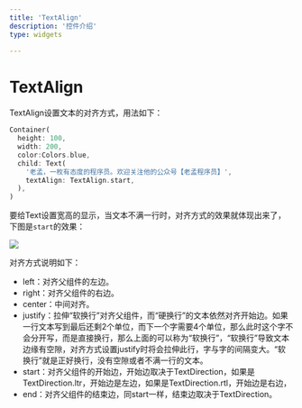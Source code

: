 ```yaml
---
title: 'TextAlign'
description: '控件介绍'
type: widgets

---
```


# TextAlign

TextAlign设置文本的对齐方式，用法如下：

```dart
Container(
  height: 100,
  width: 200,
  color:Colors.blue,
  child: Text(
    '老孟，一枚有态度的程序员。欢迎关注他的公众号【老孟程序员】',
    textAlign: TextAlign.start,
  ),
)
```

要给Text设置宽高的显示，当文本不满一行时，对齐方式的效果就体现出来了，下图是`start`的效果：

![](https://img-blog.csdnimg.cn/20200306153614210.png?x-oss-process=image/watermark,type_ZmFuZ3poZW5naGVpdGk,shadow_10,text_aHR0cHM6Ly9ibG9nLmNzZG4ubmV0L21lbmdrczE5ODc=,size_16,color_FFFFFF,t_70)

对齐方式说明如下：

- left：对齐父组件的左边。
- right：对齐父组件的右边。
- center：中间对齐。
- justify：拉伸“软换行”对齐父组件，而“硬换行”的文本依然对齐开始边。如果一行文本写到最后还剩2个单位，而下一个字需要4个单位，那么此时这个字不会分开写，而是直接换行，那么上面的可以称为“软换行”，“软换行”导致文本边缘有空隙，对齐方式设置justify时将会拉伸此行，字与字的间隔变大。“软换行”就是正好换行，没有空隙或者不满一行的文本。
- start：对齐父组件的开始边，开始边取决于TextDirection，如果是TextDirection.ltr，开始边是左边，如果是TextDirection.rtl，开始边是右边，
- end：对齐父组件的结束边，同start一样，结束边取决于TextDirection。